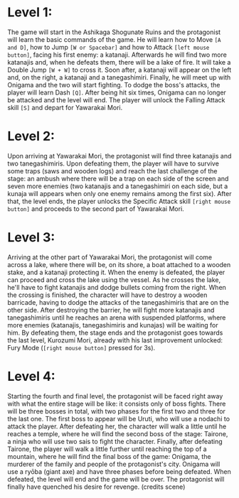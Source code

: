 # Level 1:
The game will start in the Ashikaga Shogunate Ruins and the protagonist will learn the basic commands of the game. He will learn how to Move `[A and D]`, how to Jump `[W or Spacebar]` and how to Attack `[left mouse button]`, facing his first enemy: a katanaji. Afterwards he will find two more katanajis and, when he defeats them, there will be a lake of fire. It will take a Double Jump `[W + W]` to cross it. Soon after, a katanaji will appear on the left and, on the right, a katanaji and a tanegashimiri. Finally, he will meet up with Onigama and the two will start fighting. To dodge the boss's attacks, the player will learn Dash `[Q]`. After being hit six times, Onigama can no longer be attacked and the level will end. The player will unlock the Falling Attack skill `[S]` and depart for Yawarakai Mori.

# Level 2:
Upon arriving at Yawarakai Mori, the protagonist will find three katanajis and two tanegashimiris. Upon defeating them, the player will have to survive some traps (saws and wooden logs) and reach the last challenge of the stage: an ambush where there will be a trap on each side of the screen and seven more enemies (two katanajis and a tanegashimiri on each side, but a kunaja will appears when only one enemy remains among the first six). After that, the level ends, the player unlocks the Specific Attack skill `[right mouse button]` and proceeds to the second part of Yawarakai Mori.

# Level 3:
Arriving at the other part of Yawarakai Mori, the protagonist will come across a lake, where there will be, on its shore, a boat attached to a wooden stake, and a katanaji protecting it. When the enemy is defeated, the player can proceed and cross the lake using the vessel. As he crosses the lake, he'll have to fight katanajis and dodge bullets coming from the right. When the crossing is finished, the character will have to destroy a wooden barricade, having to dodge the attacks of the tanegashimiris that are on the other side. After destroying the barrier, he will fight more katanajis and tanegashimiris until he reaches an arena with suspended platforms, where more enemies (katanajis, tanegashimiris and kunajas) will be waiting for him. By defeating them, the stage ends and the protagonist goes towards the last level, Kurozumi Mori, already with his last improvement unlocked: Fury Mode (`[right mouse button]` pressed for 3s).

# Level 4:
Starting the fourth and final level, the protagonist will be faced right away with what the entire stage will be like: it consists only of boss fights. There will be three bosses in total, with two phases for the first two and three for the last one. The first boss to appear will be Uruti, who will use a nodachi to attack the player. After defeating her, the character will walk a little until he reaches a temple, where he will find the second boss of the stage: Tairone, a ninja who will use two sais to fight the character. Finally, after defeating Tairone, the player will walk a little further until reaching the top of a mountain, where he will find the final boss of the game: Onigama, the murderer of the family and people of the protagonist's city. Onigama will use a ryōba (giant axe) and have three phases before being defeated. When defeated, the level will end and the game will be over. The protagonist will finally have quenched his desire for revenge. (credits scene)
